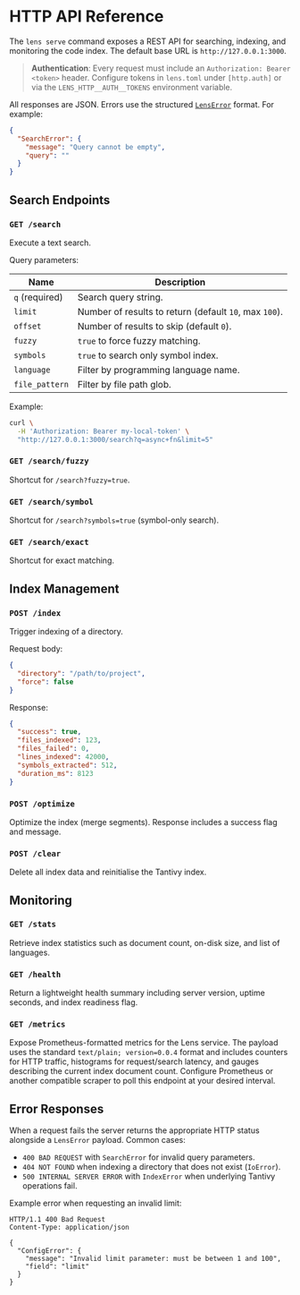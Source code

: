 # HTTP API Reference

The `lens serve` command exposes a REST API for searching, indexing, and
monitoring the code index. The default base URL is
`http://127.0.0.1:3000`.

> **Authentication**: Every request must include an
> `Authorization: Bearer <token>` header. Configure tokens in `lens.toml` under
> `[http.auth]` or via the `LENS_HTTP__AUTH__TOKENS` environment variable.

All responses are JSON. Errors use the structured [`LensError`](../packages/lens-common/src/error.rs)
format. For example:

```json
{
  "SearchError": {
    "message": "Query cannot be empty",
    "query": ""
  }
}
```

## Search Endpoints

### `GET /search`

Execute a text search.

Query parameters:

| Name | Description |
| ---- | ----------- |
| `q` (required) | Search query string. |
| `limit` | Number of results to return (default `10`, max `100`). |
| `offset` | Number of results to skip (default `0`). |
| `fuzzy` | `true` to force fuzzy matching. |
| `symbols` | `true` to search only symbol index. |
| `language` | Filter by programming language name. |
| `file_pattern` | Filter by file path glob. |

Example:

```bash
curl \
  -H 'Authorization: Bearer my-local-token' \
  "http://127.0.0.1:3000/search?q=async+fn&limit=5"
```

### `GET /search/fuzzy`

Shortcut for `/search?fuzzy=true`.

### `GET /search/symbol`

Shortcut for `/search?symbols=true` (symbol-only search).

### `GET /search/exact`

Shortcut for exact matching.

## Index Management

### `POST /index`

Trigger indexing of a directory.

Request body:

```json
{
  "directory": "/path/to/project",
  "force": false
}
```

Response:

```json
{
  "success": true,
  "files_indexed": 123,
  "files_failed": 0,
  "lines_indexed": 42000,
  "symbols_extracted": 512,
  "duration_ms": 8123
}
```

### `POST /optimize`

Optimize the index (merge segments). Response includes a success flag and
message.

### `POST /clear`

Delete all index data and reinitialise the Tantivy index.

## Monitoring

### `GET /stats`

Retrieve index statistics such as document count, on-disk size, and list of
languages.

### `GET /health`

Return a lightweight health summary including server version, uptime seconds,
and index readiness flag.

### `GET /metrics`

Expose Prometheus-formatted metrics for the Lens service. The payload uses the
standard `text/plain; version=0.0.4` format and includes counters for HTTP
traffic, histograms for request/search latency, and gauges describing the
current index document count. Configure Prometheus or another compatible
scraper to poll this endpoint at your desired interval.

## Error Responses

When a request fails the server returns the appropriate HTTP status alongside a
`LensError` payload. Common cases:

- `400 BAD REQUEST` with `SearchError` for invalid query parameters.
- `404 NOT FOUND` when indexing a directory that does not exist (`IoError`).
- `500 INTERNAL SERVER ERROR` with `IndexError` when underlying Tantivy
  operations fail.

Example error when requesting an invalid limit:

```http
HTTP/1.1 400 Bad Request
Content-Type: application/json

{
  "ConfigError": {
    "message": "Invalid limit parameter: must be between 1 and 100",
    "field": "limit"
  }
}
```
